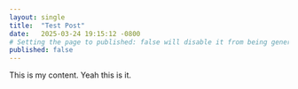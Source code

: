 ```yaml
---
layout: single
title:  "Test Post"
date:   2025-03-24 19:15:12 -0800
# Setting the page to published: false will disable it from being generated.
published: false
---
```

This is my content. Yeah this is it.

